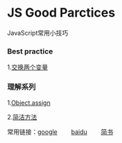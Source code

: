 # JS Good Parctices

JavaScript常用小技巧



### Best practice

1.[交换两个变量][4]



### 理解系列

1.[Object.assign][5]

2.[简洁方法][6]









常用链接：[google][2] &emsp;&emsp;[baidu][1] &emsp;&emsp;[简书][3]



[1]: https://www.baidu.com/
[2]:https://www.google.com/
[3]:https://www.jianshu.com/u/38cda4df3e4c
[4]:https://github.com/shuzewu/JS-Good-Practices/blob/master/JS/%E6%9C%80%E4%BD%B3%E5%AE%9E%E8%B7%B5/%E4%BA%A4%E6%8D%A2%E4%B8%A4%E4%B8%AA%E5%8F%98%E9%87%8F.md
[5]:https://github.com/shuzewu/JS-Good-Practices/blob/master/JS/API%20%E4%BB%8B%E7%BB%8D/Object.assign.md
[6]: https://github.com/shuzewu/JS-Good-Practices/blob/master/JS/API%20%E4%BB%8B%E7%BB%8D/%E7%AE%80%E6%B4%81%E6%96%B9%E6%B3%95.md

